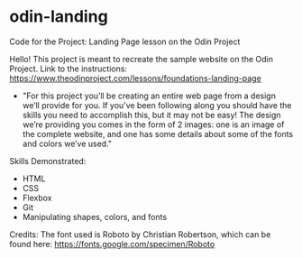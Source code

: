 # odin-landing
Code for the Project: Landing Page lesson on the Odin Project

Hello! This project is meant to recreate the sample website on the Odin Project. 
Link to the instructions: https://www.theodinproject.com/lessons/foundations-landing-page
- "For this project you’ll be creating an entire web page from a design we’ll provide for you. If you’ve been following along you should have the skills you need to accomplish this, but it may not be easy! The design we’re providing you comes in the form of 2 images: one is an image of the complete website, and one has some details about some of the fonts and colors we’ve used."

Skills Demonstrated:
- HTML
- CSS
- Flexbox
- Git
- Manipulating shapes, colors, and fonts

Credits:
The font used is Roboto by Christian Robertson, which can be found here: https://fonts.google.com/specimen/Roboto